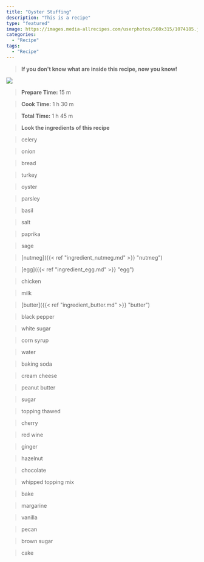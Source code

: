 ```yaml
---
title: "Oyster Stuffing"
description: "This is a recipe"
type: "featured"
image: https://images.media-allrecipes.com/userphotos/560x315/1074185.jpg
categories: 
  - "Recipe"
tags: 
  - "Recipe"
---
```



>**If you don't know what are inside this recipe, now you know!**

![](../images/Recipes-Banner.jpg)
> **Prepare Time:** 15 m


> **Cook Time:** 1 h 30 m


> **Total Time:** 1 h 45 m

> **Look the ingredients of this recipe**

> celery

> onion

> bread

> turkey

> oyster

> parsley

> basil

> salt

> paprika

> sage

> [nutmeg]({{< ref "ingredient_nutmeg.md" >}} "nutmeg")

> [egg]({{< ref "ingredient_egg.md" >}} "egg")

> chicken

> milk

> [butter]({{< ref "ingredient_butter.md" >}} "butter")

> black pepper

> white sugar

> corn syrup

> water

> baking soda

> cream cheese

> peanut butter

> sugar

> topping thawed

> cherry

> red wine

> ginger

> hazelnut

> chocolate

> whipped topping mix

> bake

> margarine

> vanilla

> pecan

> brown sugar

> cake

